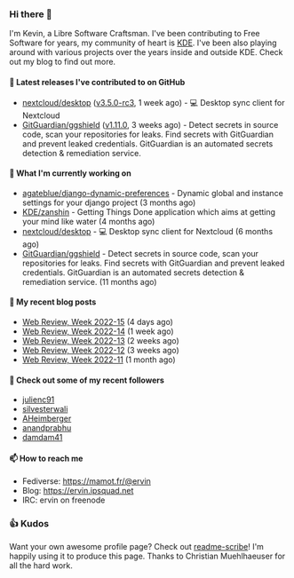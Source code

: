 ### Hi there 👋

I'm Kevin, a Libre Software Craftsman. I've been contributing to Free Software for years,
my community of heart is [KDE](https://kde.org). I've been also playing around with various
projects over the years inside and outside KDE. Check out my blog to find out more.

#### 🔭 Latest releases I've contributed to on GitHub

- [nextcloud/desktop](https://github.com/nextcloud/desktop) ([v3.5.0-rc3](https://github.com/nextcloud/desktop/releases/tag/v3.5.0-rc3), 1 week ago) - 💻 Desktop sync client for Nextcloud
- [GitGuardian/ggshield](https://github.com/GitGuardian/ggshield) ([v1.11.0](https://github.com/GitGuardian/ggshield/releases/tag/v1.11.0), 3 weeks ago) - Detect secrets in source code, scan your repositories for leaks. Find secrets with GitGuardian and prevent leaked credentials. GitGuardian is an automated secrets detection &amp; remediation service.

#### 🌱 What I'm currently working on

- [agateblue/django-dynamic-preferences](https://github.com/agateblue/django-dynamic-preferences) - Dynamic global and instance settings for your django project (3 months ago)
- [KDE/zanshin](https://github.com/KDE/zanshin) - Getting Things Done application which aims at getting your mind like water (4 months ago)
- [nextcloud/desktop](https://github.com/nextcloud/desktop) - 💻 Desktop sync client for Nextcloud (6 months ago)
- [GitGuardian/ggshield](https://github.com/GitGuardian/ggshield) - Detect secrets in source code, scan your repositories for leaks. Find secrets with GitGuardian and prevent leaked credentials. GitGuardian is an automated secrets detection &amp; remediation service. (11 months ago)

#### 📜 My recent blog posts

- [Web Review, Week 2022-15](https://ervin.ipsquad.net/blog/2022/04/15/web-review-week-2022-15/) (4 days ago)
- [Web Review, Week 2022-14](https://ervin.ipsquad.net/blog/2022/04/08/web-review-week-2022-14/) (1 week ago)
- [Web Review, Week 2022-13](https://ervin.ipsquad.net/blog/2022/04/01/web-review-week-2022-13/) (2 weeks ago)
- [Web Review, Week 2022-12](https://ervin.ipsquad.net/blog/2022/03/25/web-review-week-2022-12/) (3 weeks ago)
- [Web Review, Week 2022-11](https://ervin.ipsquad.net/blog/2022/03/18/web-review-week-2022-11/) (1 month ago)

#### 👯 Check out some of my recent followers

- [julienc91](https://github.com/julienc91)
- [silvesterwali](https://github.com/silvesterwali)
- [AHeimberger](https://github.com/AHeimberger)
- [anandprabhu](https://github.com/anandprabhu)
- [damdam41](https://github.com/damdam41)

#### 📫 How to reach me

- Fediverse: https://mamot.fr/@ervin
- Blog: https://ervin.ipsquad.net
- IRC: ervin on freenode

### 👍 Kudos

Want your own awesome profile page? Check out [readme-scribe](https://github.com/muesli/readme-scribe)!
I'm happily using it to produce this page. Thanks to Christian Muehlhaeuser for all the hard work.

